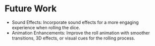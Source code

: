 # Future Work

- Sound Effects: Incorporate sound effects for a more engaging experience when rolling the dice.
- Animation Enhancements: Improve the roll animation with smoother transitions, 3D effects, or visual cues for the rolling process.
  
